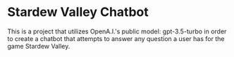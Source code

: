 # Stardew Valley Chatbot

This is a project that utilizes OpenA.I.'s public model: gpt-3.5-turbo in order to create a chatbot that attempts to answer any question a user has for the game Stardew Valley.
